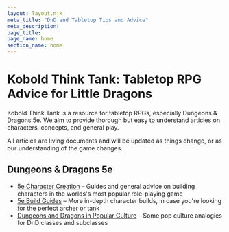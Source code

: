 ```yaml
---
layout: layout.njk
meta_title: "DnD and Tabletop Tips and Advice"
meta_description: 
page_title: 
page_name: home
section_name: home
---
```


# Kobold Think Tank: Tabletop RPG Advice for Little Dragons

Kobold Think Tank is a resource for tabletop RPGs, especially Dungeons &amp; Dragons 5e. We aim to provide thorough but easy to understand articles on characters, concepts, and general play.

All articles are living documents and will be updated as things change, or as our understanding of the game changes.

## Dungeons &amp; Dragons 5e

* [5e Character Creation](/5e-character-creation/) &ndash; Guides and general advice on building characters in the worlds's most popular role-playing game
* [5e Build Guides](/5e-build-guides) &ndash; More in-depth character builds, in case you're looking for the perfect archer or tank
* [Dungeons and Dragons in Popular Culture](/dnd-in-pop-culture/) &ndash; Some pop culture analogies for DnD classes and subclasses